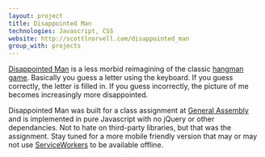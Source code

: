 ```yaml
---
layout: project
title: Disappointed Man
technologies: Javascript, CSS
website: http://scottlnorvell.com/disappointed_man
group_with: projects
---
```


[Disappointed Man]({{page.website}}) is a less morbid reimagining of the classic [hangman game](https://en.wikipedia.org/wiki/Hangman_%28game%29). Basically you guess a letter using the keyboard. If you guess correctly, the letter is filled in. If you guess incorrectly, the picture of me becomes increasingly more disappointed.

Disappointed Man was built for a class assignment at [General Assembly](https://generalassemb.ly/) and is implemented in pure Javascript with no jQuery or other dependancies. Not to hate on third-party libraries, but that was the assignment. Stay tuned for a more mobile friendly version that may or may not use [ServiceWorkers](https://developer.mozilla.org/en-US/docs/Web/API/Service_Worker_API) to be available offline.
